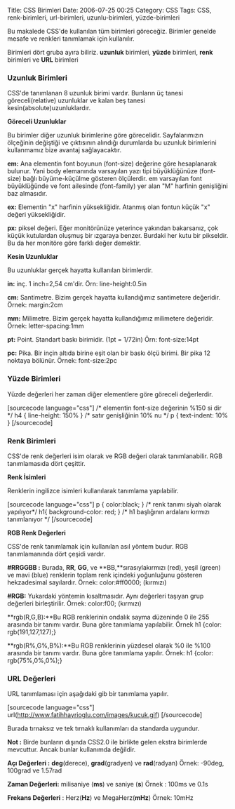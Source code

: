Title: CSS Birimleri
Date: 2006-07-25 00:25
Category: CSS
Tags: CSS, renk-birimleri, url-birimleri, uzunlu-birimleri, yüzde-birimleri

Bu makalede CSS'de kullanılan tüm birimleri göreceğiz. Birimler genelde
mesafe ve renkleri tanımlamak için kullanılır.

Birimleri dört gruba ayıra biliriz. **uzunluk** birimleri, **yüzde**
birimleri, **renk** birimleri ve **URL** birimleri<!--more-->

### Uzunluk Birimleri

CSS'de tanımlanan 8 uzunluk birimi vardır. Bunların üç tanesi
göreceli(relative) uzunluklar ve kalan beş tanesi
kesin(absolute)uzunluklardır.

**Göreceli Uzunluklar**

Bu birimler diğer uzunluk birimlerine göre görecelidir. Sayfalarımızın
ölçeğinin değiştiği ve çıktısının alındığı durumlarda bu uzunluk
birimlerini kullanmamız bize avantaj sağlayacaktır.

**em:** Ana elementin font boyunun (font-size) değerine göre
hesaplanarak bulunur. Yani body elemanında varsayılan yazı tipi
büyüklüğünüze (font-size) bağlı büyüme-küçülme gösteren ölçülerdir. em
varsayılan font büyüklüğünde ve font ailesinde (font-family) yer alan
"M" harfinin genişliğini baz almasıdır.

**ex:** Elementin "x" harfinin yüksekliğidir. Atanmış olan fontun küçük
"x" değeri yüksekliğidir.

**px:** piksel değeri. Eğer monitörünüze yeterince yakından bakarsanız,
çok küçük kutulardan oluşmuş bir ızgaraya benzer. Burdaki her kutu bir
pikseldir. Bu da her monitöre göre farklı değer demektir.

**Kesin Uzunluklar**

Bu uzunluklar gerçek hayatta kullanılan birimlerdir.

**in:** inç. 1 inch=2,54 cm'dir. Örn: line-height:0.5in

**cm:** Santimetre. Bizim gerçek hayatta kullandığımız santimetere
değeridir. Örnek: margin:2cm

**mm:** Milimetre. Bizim gerçek hayatta kullandığımız milimetere
değeridir. Örnek: letter-spacing:1mm

**pt:** Point. Standart baskı birimidir. (1pt = 1/72in) Örn:
font-size:14pt

**pc:** Pika. Bir inçin altıda birine eşit olan bir baskı ölçü birimi.
Bir pika 12 noktaya bölünür.</span></a> Örnek: font-size:2pc

### Yüzde Birimleri

Yüzde değerleri her zaman diğer elementlere göre göreceli değerlerdir.

[sourcecode language="css"] /\* elementin font-size değerinin %150 si
dir \*/ h4 { line-height: 150% } /\* satır genişliğinin 10% nu \*/ p {
text-indent: 10% } [/sourcecode]

### Renk Birimleri

CSS'de renk değerleri isim olarak ve RGB değeri olarak tanımlanabilir.
RGB tanımlamasıda dört çeşittir.

**Renk İsimleri**

Renklerin ingilizce isimleri kullanılarak tanımlama yapılabilir.

[sourcecode language="css"] p { color:black; } /\* renk tanımı siyah
olarak yapılıyor\*/ h1{ background-color: red; } /\* h1 başlığının
ardalanı kırmızı tanımlanıyor \*/ [/sourcecode]

**RGB Renk Değerleri**

CSS'de renk tanımlamak için kullanılan asıl yöntem budur. RGB
tanımlamanında dört çeşidi vardır.

**\#RRGGBB :** Burada, **RR**, **GG**, ve **BB,**sırasıylakırmızı (red),
yeşil (green) ve mavi (blue) renklerin toplam renk içindeki yoğunluğunu
gösteren hekzadesimal sayılardır. Örnek: color:\#ff0000; (kırmızı)

**\#RGB:** Yukardaki yöntemin kısaltmasıdır. Aynı değerleri taşıyan grup
değerleri birleştirilir. Örnek: color:f00; (kırmızı)

**rgb(R,G,B):**Bu RGB renklerinin ondalık sayma düzeninde 0 ile 255
arasında bir tanımı vardır. Buna göre tanımlama yapılabilir. Örnek h1
{color: rgb(191,127,127);}

**rgb(R%,G%,B%):**Bu RGB renklerinin yüzdesel olarak %0 ile %100
arasında bir tanımı vardır. Buna göre tanımlama yapılır. Örnek: h1
{color: rgb(75%,0%,0%);}

### URL Değerleri

URL tanımlaması için aşağıdaki gib bir tanımlama yapılır.

[sourcecode language="css"]
url(http://www.fatihhayrioglu.com/images/kucuk.gif) [/sourcecode]

Burada tırnaksız ve tek tırnaklı kullanımları da standarda uygundur.

**Not :** Birde bunların dışında CSS2.0 ile birlikte gelen ekstra
birimlerde mevcuttur. Ancak bunlar kullanımda değildir.

**Açı Değerleri :** **deg**(derece), **grad**(gradyen) ve
**rad**(radyan) Örnek: -90deg, 100grad ve 1.57rad

**Zaman Değerleri:** milisaniye (**ms**) ve saniye (**s**) Örnek : 100ms
ve 0.1s

**Frekans Değerleri** : Herz(**Hz**) ve MegaHerz(**mHz**) Örnek: 10mHz

</p>

